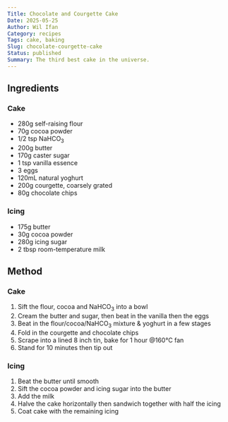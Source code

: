 ```yaml
---
Title: Chocolate and Courgette Cake
Date: 2025-05-25
Author: Wil Ifan
Category: recipes
Tags: cake, baking
Slug: chocolate-courgette-cake
Status: published
Summary: The third best cake in the universe.
---
```


## Ingredients

### Cake

- 280g self-raising flour
- 70g cocoa powder
- 1/2 tsp NaHCO<sub>3</sub>
- 200g butter
- 170g caster sugar
- 1 tsp vanilla essence
- 3 eggs
- 120mL natural yoghurt
- 200g courgette, coarsely grated
- 80g chocolate chips

### Icing

- 175g butter
- 30g cocoa powder
- 280g icing sugar
- 2 tbsp room-temperature milk

## Method

### Cake

1. Sift the flour, cocoa and NaHCO<sub>3</sub> into a bowl
2. Cream the butter and sugar, then beat in the vanilla then the eggs
3. Beat in the flour/cocoa/NaHCO<sub>3</sub> mixture & yoghurt in a few stages
4. Fold in the courgette and chocolate chips
5. Scrape into a lined 8 inch tin, bake for 1 hour @160°C fan
6. Stand for 10 minutes then tip out

### Icing

1. Beat the butter until smooth
2. Sift the cocoa powder and icing sugar into the butter
3. Add the milk
4. Halve the cake horizontally then sandwich together with half the icing
5. Coat cake with the remaining icing
